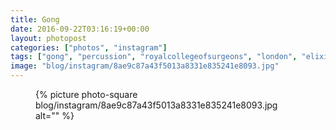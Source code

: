 ```yaml
---
title: Gong
date: 2016-09-22T03:16:19+00:00
layout: photopost
categories: ["photos", "instagram"]
tags: ["gong", "percussion", "royalcollegeofsurgeons", "london", "elixir", "elixirlondon"]
image: "blog/instagram/8ae9c87a43f5013a8331e835241e8093.jpg"
---
```


<figure class="photo photo--square">
  {% picture photo-square blog/instagram/8ae9c87a43f5013a8331e835241e8093.jpg alt="" %}
</figure>


